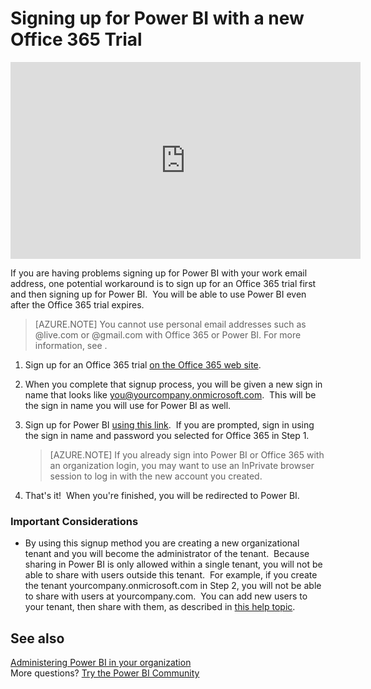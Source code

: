 ﻿<properties 
   pageTitle="Signing up for Power BI with a new Office 365 Trial"
   description="Signing up for Power BI with a new Office 365 Trial"
   services="powerbi" 
   documentationCenter="" 
   authors="guyinacube" 
   manager="mblythe" 
   backup=""
   editor=""
   tags=""
   qualityFocus="Monitoring"
   qualityDate="08/15/2016"/>
 
<tags
   ms.service="powerbi"
   ms.devlang="NA"
   ms.topic="article"
   ms.tgt_pltfrm="NA"
   ms.workload="powerbi"
   ms.date="08/15/2016"
   ms.author="asaxton"/>
# Signing up for Power BI with a new Office 365 Trial

<iframe width="560" height="315" src="https://www.youtube.com/embed/gbSuFST-Nx4?showinfo=0" frameborder="0" allowfullscreen></iframe>

If you are having problems signing up for Power BI with your work email address, one potential workaround is to sign up for an Office 365 trial first and then signing up for Power BI.  You will be able to use Power BI even after the Office 365 trial expires. 

> [AZURE.NOTE] You cannot use personal email addresses such as @live.com or @gmail.com with Office 365 or Power BI. For more information, see [](powerbi-service-self-service-signup-for-power-bi.md#what-email-address-can-be-used-with-power-bi).

1.  Sign up for an Office 365 trial [on the Office 365 web site](https://go.microsoft.com/fwlink/p/?LinkID=403802).

2.  When you complete that signup process, you will be given a new sign in name that looks like you@yourcompany.onmicrosoft.com.  This will be the sign in name you will use for Power BI as well.

3.  Sign up for Power BI [using this link](https://portal.office.com/Start/Confirm?Sku=a403ebcc-fae0-4ca2-8c8c-7a907fd6c235&ru=https%3A%2F%2Fapp.powerbi.com%3FredirectedFromSignup%3D1%26noSignUpCheck%3D1).  If you are prompted, sign in using the sign in name and password you selected for Office 365 in Step 1.

    > [AZURE.NOTE] If you already sign into Power BI or Office 365 with an organization login, you may want to use an InPrivate browser session to log in with the new account you created.

4.  That's it!  When you're finished, you will be redirected to Power BI.

### Important Considerations

-   By using this signup method you are creating a new organizational tenant and you will become the administrator of the tenant.  Because sharing in Power BI is only allowed within a single tenant, you will not be able to share with users outside this tenant.  For example, if you create the tenant yourcompany.onmicrosoft.com in Step 2, you will not be able to share with users at yourcompany.com.  You can add new users to your tenant, then share with them, as described in [this help topic](https://support.office.com/en-sg/article/Add-users-individually-to-Office-365---Admin-Help-1970f7d6-03b5-442f-b385-5880b9c256ec?ui=en-US&rs=en-SG&ad=SG).

## See also

[Administering Power BI in your organization](powerbi-admin-administering-power-bi-in-your-organization.md)  
More questions? [Try the Power BI Community](http://community.powerbi.com/)